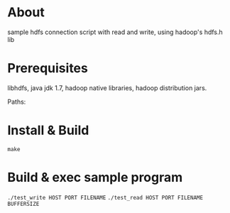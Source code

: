 # About

sample hdfs connection script with read and write, using hadoop's hdfs.h lib

# Prerequisites 

libhdfs, java jdk 1.7, hadoop native libraries, hadoop distribution jars.

Paths: 

# Install & Build 

`make`

# Build & exec sample program
`./test_write HOST PORT FILENAME`
`./test_read HOST PORT FILENAME BUFFERSIZE`

